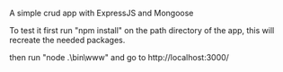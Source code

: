 A simple crud app with ExpressJS and Mongoose

To test it first run "npm install" on the path directory of the app, this will recreate the needed packages.

then run "node .\bin\www" and go to http://localhost:3000/